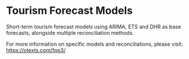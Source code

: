 # Tourism Forecast Models
 
 Short-term tourism forecast models using ARIMA, ETS and DHR as base forecasts, alongside multiple reconciliation methods.
 
 For more information on specific models and reconciliations, please visit:
 https://otexts.com/fpp3/
